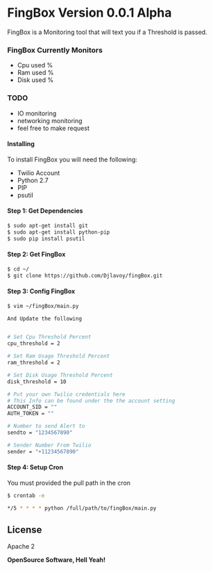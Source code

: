 # FingBox Version 0.0.1 Alpha

FingBox is a Monitoring tool that will text you if a Threshold is passed.

### FingBox Currently Monitors 
  - Cpu used %
  - Ram used %
  - Disk used %

### TODO
 - IO monitoring
 - networking monitoring
 - feel free to make request


#### Installing 

To install FingBox you will need the following:

- Twilio Account
- Python 2.7
- PIP
- psutil 

#### Step 1: Get Dependencies
```sh
$ sudo apt-get install git
$ sudo apt-get install python-pip
$ sudo pip install psutil
```

#### Step 2: Get FingBox
```sh
$ cd ~/
$ git clone https://github.com/Djlavoy/fingBox.git
```

#### Step 3: Config FingBox 
```sh
$ vim ~/fingBox/main.py

And Update the following 


# Set Cpu Threshold Percent
cpu_threshold = 2

# Set Ram Usage Threshold Percent
ram_threshold = 2

# Set Disk Usage Threshold Percent
disk_threshold = 10

# Put your own Twilio credentials here 
# This Info can be found under the the account setting
ACCOUNT_SID = "" 
AUTH_TOKEN = "" 

# Number to send Alert to
sendto = "1234567890"

# Sender Number From Twilio
sender = "+11234567890"
```

#### Step 4: Setup Cron
You must provided the pull path in the cron
```sh
$ crontab -e

*/5 * * * * python /full/path/to/fingBox/main.py

```

License
----

Apache 2


**OpenSource Software, Hell Yeah!**

   


